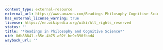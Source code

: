 ```yaml
---
content_type: external-resource
external_url: https://www.amazon.com/Readings-Philosophy-Cognitive-Science-Press/dp/0262571005
has_external_license_warning: true
license: https://en.wikipedia.org/wiki/All_rights_reserved
status: ''
title: '*Readings in Philosophy and Cognitive Science*'
uid: 8db88841-c85e-4b75-a02f-be9c390fbbd4
wayback_url: ''
---
```

